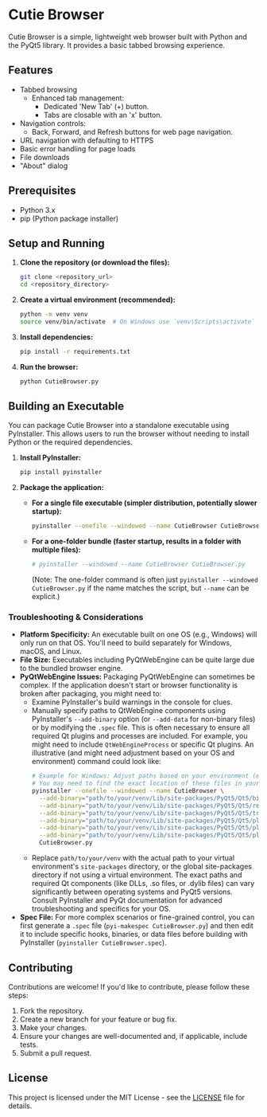 # Cutie Browser

Cutie Browser is a simple, lightweight web browser built with Python and the PyQt5 library. It provides a basic tabbed browsing experience.

## Features

*   Tabbed browsing
    *   Enhanced tab management:
        *   Dedicated 'New Tab' (+) button.
        *   Tabs are closable with an 'x' button.
*   Navigation controls:
    *   Back, Forward, and Refresh buttons for web page navigation.
*   URL navigation with defaulting to HTTPS
*   Basic error handling for page loads
*   File downloads
*   "About" dialog

## Prerequisites

*   Python 3.x
*   pip (Python package installer)

## Setup and Running

1.  **Clone the repository (or download the files):**
    ```bash
    git clone <repository_url>
    cd <repository_directory>
    ```

2.  **Create a virtual environment (recommended):**
    ```bash
    python -m venv venv
    source venv/bin/activate  # On Windows use `venv\Scripts\activate`
    ```

3.  **Install dependencies:**
    ```bash
    pip install -r requirements.txt
    ```

4.  **Run the browser:**
    ```bash
    python CutieBrowser.py
    ```

## Building an Executable

You can package Cutie Browser into a standalone executable using PyInstaller. This allows users to run the browser without needing to install Python or the required dependencies.

1.  **Install PyInstaller:**
    ```bash
    pip install pyinstaller
    ```

2.  **Package the application:**

    *   **For a single file executable (simpler distribution, potentially slower startup):**
        ```bash
        pyinstaller --onefile --windowed --name CutieBrowser CutieBrowser.py
        ```
    *   **For a one-folder bundle (faster startup, results in a folder with multiple files):**
        ```bash
        # pyinstaller --windowed --name CutieBrowser CutieBrowser.py
        ```
        (Note: The one-folder command is often just `pyinstaller --windowed CutieBrowser.py` if the name matches the script, but `--name` can be explicit.)

### Troubleshooting & Considerations

*   **Platform Specificity:** An executable built on one OS (e.g., Windows) will only run on that OS. You'll need to build separately for Windows, macOS, and Linux.
*   **File Size:** Executables including PyQtWebEngine can be quite large due to the bundled browser engine.
*   **PyQtWebEngine Issues:** Packaging PyQtWebEngine can sometimes be complex. If the application doesn't start or browser functionality is broken after packaging, you might need to:
    *   Examine PyInstaller's build warnings in the console for clues.
    *   Manually specify paths to QtWebEngine components using PyInstaller's `--add-binary` option (or `--add-data` for non-binary files) or by modifying the `.spec` file. This is often necessary to ensure all required Qt plugins and processes are included. For example, you might need to include `QtWebEngineProcess` or specific Qt plugins. An illustrative (and might need adjustment based on your OS and environment) command could look like:
        ```bash
        # Example for Windows: Adjust paths based on your environment (esp. venv location)
        # You may need to find the exact location of these files in your PyQt5 installation.
        pyinstaller --onefile --windowed --name CutieBrowser \
          --add-binary="path/to/your/venv/Lib/site-packages/PyQt5/Qt5/bin/QtWebEngineProcess.exe:." \
          --add-binary="path/to/your/venv/Lib/site-packages/PyQt5/Qt5/resources:resources" \
          --add-binary="path/to/your/venv/Lib/site-packages/PyQt5/Qt5/translations:translations" \
          --add-binary="path/to/your/venv/Lib/site-packages/PyQt5/Qt5/plugins/platforms:platforms" \
          --add-binary="path/to/your/venv/Lib/site-packages/PyQt5/Qt5/plugins/imageformats:imageformats" \
          --add-binary="path/to/your/venv/Lib/site-packages/PyQt5/Qt5/plugins/webenginewidgets:webenginewidgets" \
          CutieBrowser.py
        ```
    *   Replace `path/to/your/venv` with the actual path to your virtual environment's `site-packages` directory, or the global site-packages directory if not using a virtual environment. The exact paths and required Qt components (like DLLs, .so files, or .dylib files) can vary significantly between operating systems and PyQt5 versions. Consult PyInstaller and PyQt documentation for advanced troubleshooting and specifics for your OS.
*   **Spec File:** For more complex scenarios or fine-grained control, you can first generate a `.spec` file (`pyi-makespec CutieBrowser.py`) and then edit it to include specific hooks, binaries, or data files before building with PyInstaller (`pyinstaller CutieBrowser.spec`).

## Contributing

Contributions are welcome! If you'd like to contribute, please follow these steps:

1.  Fork the repository.
2.  Create a new branch for your feature or bug fix.
3.  Make your changes.
4.  Ensure your changes are well-documented and, if applicable, include tests.
5.  Submit a pull request.

## License

This project is licensed under the MIT License - see the [LICENSE](LICENSE) file for details.
